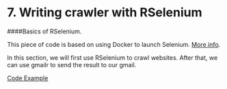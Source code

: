 # 7. Writing crawler with RSelenium


####Basics of RSelenium.

This piece of code is based on using Docker to launch Selenium. [More info](https://github.com/r3dmaohong/R_Notes/blob/master/6.%20Launching%20Selenium%20in%20Docker/).


In this section, we will first use RSelenium to crawl websites. After that, we can use gmailr to send the result to our gmail.



[Code Example](https://github.com/r3dmaohong/R_Notes/blob/master/7.%20Writing%20crawler%20with%20RSelenium/rselenium%26gmailr.R)